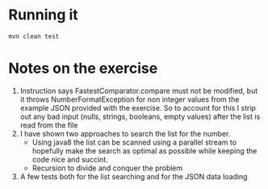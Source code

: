 # Running it

```shell script
mvn clean test
```

# Notes on the exercise

1. Instruction says FastestComparator.compare must not be modified, but it throws NumberFormatException for non integer values from the example JSON provided with the exercise. So to account for this I strip out any bad input (nulls, strings, booleans, empty values) after the list is read from the file
2. I have shown two approaches to search the list for the number. 
    - Using java8 the list can be scanned using a parallel stream to hopefully make the search as optimal as possible while keeping the code nice and succint.
    - Recursion to divide and conquer the problem
3. A few tests both for the list searching and for the JSON data loading 